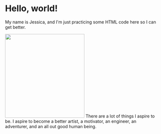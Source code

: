 <h1> Hello, world!</h1>

<p> My name is Jessica, and I'm just practicing some HTML code here so I can get better.
<p><img src ="http://i1380.photobucket.com/albums/ah200/jyin978/1_zpsoy5ozhxm.jpg" width ="260" height ="275" float: "left"/>
There are a lot of things I aspire to be. I aspire to become a better artist, a motivator, an engineer, an adventurer, and an all out good human being. 
